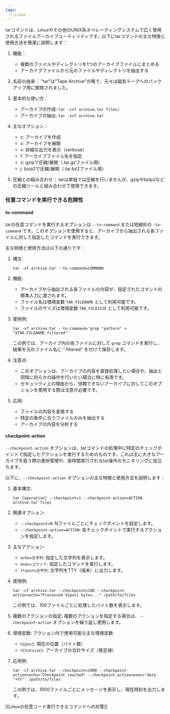 ```yaml
---
tags:
  - Linux
---
```


tarコマンドは、Linuxやその他のUNIX系オペレーティングシステムで広く使用されるファイルアーカイブユーティリティです。以下にtarコマンドの主な特徴と使用方法を簡潔に説明します：

1. 機能：
   - 複数のファイルやディレクトリを1つのアーカイブファイルにまとめる
   - アーカイブファイルから元のファイルやディレクトリを抽出する

2. 名前の由来：
   "tar"は"Tape Archive"の略で、元々は磁気テープへのバックアップ用に開発されました。

3. 基本的な使い方：
   - アーカイブの作成: `tar -cvf archive.tar files/`
   - アーカイブの抽出: `tar -xvf archive.tar`

4. 主なオプション：
   - c: アーカイブを作成
   - x: アーカイブを展開
   - v: 詳細な出力を表示（verbose）
   - f: アーカイブファイル名を指定
   - z: gzipで圧縮/展開（.tar.gzファイル用）
   - j: bzip2で圧縮/展開（.tar.bz2ファイル用）

5. 圧縮との組み合わせ：
   tarは単独では圧縮を行いませんが、gzipやbzip2などの圧縮ツールと組み合わせて使用できます。

### 任意コマンドを実行できる危険性

#### to-command
tarの任意コマンドを実行するオプションは `--to-command` または短縮形の `-to-command` です。このオプションを使用すると、アーカイブから抽出される各ファイルに対して指定したコマンドを実行できます。

主な特徴と使用方法は以下の通りです：

1. 構文:
   ```
   tar -xf archive.tar --to-command=COMMAND
   ```

2. 機能:
   - アーカイブから抽出される各ファイルの内容が、指定されたコマンドの標準入力に渡されます。
   - ファイル名は環境変数 `TAR_FILENAME` として利用可能です。
   - ファイルのサイズは環境変数 `TAR_FILESIZE` として利用可能です。

3. 使用例:
   ```
   tar -xf archive.tar --to-command='grep "pattern" > "$TAR_FILENAME.filtered"'
   ```
   この例では、アーカイブ内の各ファイルに対して `grep` コマンドを実行し、結果を元のファイル名に ".filtered" を付けて保存します。

4. 注意点:
   - このオプションは、アーカイブの内容を直接処理したい場合や、抽出と同時に何らかの操作を行いたい場合に特に有用です。
   - セキュリティ上の理由から、信頼できないアーカイブに対してこのオプションを使用する際は注意が必要です。

5. 応用:
   - ファイルの内容を変換する
   - 特定の条件に合うファイルのみを抽出する
   - アーカイブの内容を分析する

#### checkpoint-action
`--checkpoint-action` オプションは、tarコマンドの処理中に特定のチェックポイントで指定したアクションを実行するためのものです。これは主に大きなアーカイブを扱う際の進捗管理や、長時間実行されるtar操作のモニタリングに役立ちます。

以下に、`--checkpoint-action` オプションの主な特徴と使用方法を説明します：

1. 基本構文:
   ```
   tar [operation] --checkpoint=1 --checkpoint-action=ACTION archive.tar files
   ```

2. 関連オプション:
   - `--checkpoint=N`: Nファイルごとにチェックポイントを設定します。
   - `--checkpoint-action=ACTION`: 各チェックポイントで実行するアクションを指定します。

3. 主なアクション:
   - `echo=文字列`: 指定した文字列を表示します。
   - `exec=コマンド`: 指定したコマンドを実行します。
   - `ttyout=文字列`: 文字列をTTY（端末）に出力します。

4. 使用例:
   ```
   tar -cf archive.tar --checkpoint=100 --checkpoint-action=echo="Processed %{pos} bytes..." /path/to/files
   ```
   この例では、100ファイルごとに処理したバイト数を表示します。

5. 複数のアクションの指定:
   複数のアクションを指定する場合は、`--checkpoint-action` オプションを繰り返し使用します。

6. 環境変数:
   アクション内で使用可能な主な環境変数:
   - `%{pos}`: 現在の位置（バイト数）
   - `%{totsize}`: アーカイブの合計サイズ（推定値）

7. 応用例:
   ```
   tar -cf archive.tar --checkpoint=1000 --checkpoint-action=echo="Checkpoint reached" --checkpoint-action=exec='date "+%T"' /path/to/files
   ```
   この例では、1000ファイルごとにメッセージを表示し、現在時刻を出力します。

[[Linuxの任意コード実行できるコマンドへの対策]]